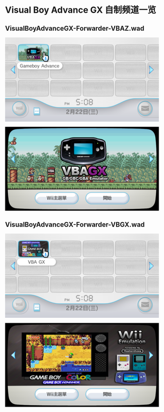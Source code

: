 # Visual Boy Advance GX 自制频道一览


## VisualBoyAdvanceGX-Forwarder-VBAZ.wad

![频道图标](./VisualBoyAdvanceGX-Forwarder-VBAZ-icon.png)

![频道预览](./VisualBoyAdvanceGX-Forwarder-VBAZ-banner.png)

## VisualBoyAdvanceGX-Forwarder-VBGX.wad

![频道图标](./VisualBoyAdvanceGX-Forwarder-VBGX-icon.png)

![频道预览](./VisualBoyAdvanceGX-Forwarder-VBGX-banner.png)
